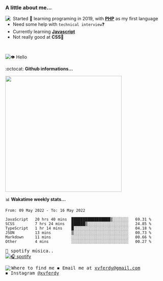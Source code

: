 ### A little about me...
<img src="https://cdn.betterttv.net/emote/584d92a1f52be01a7ee606a9/3x" align="left"/>

- Started 🎉 learning programing in 2019, with [**PHP**](https://www.php.net/) as my first language
- Need some help with `technical interview`❓
- Currently learning [**Javascript**](https://www.javascript.com/)
- Not really good at **CSS**💢
<br>

![👁️ Hello](https://visitor-badge.glitch.me/badge?page_id=xvferdy.xvferdy&left_color=DimGray&right_color=CornflowerBlue&left_text=Profile%20visit)

:octocat: **Github informations...**

<!--![Top Langs](https://github-readme-stats.vercel.app/api/top-langs/?username=xvferdy&layout=compact)-->
<img src="https://github-readme-stats.vercel.app/api/top-langs/?username=xvferdy&layout=compact" width="365px"/>

📊 **Wakatime weekly stats...**

<!--START_SECTION:waka-->

```text
From: 09 May 2022 - To: 16 May 2022

JavaScript   20 hrs 40 mins  █████████████████▒░░░░░░░   69.31 %
SCSS         7 hrs 24 mins   ██████▒░░░░░░░░░░░░░░░░░░   24.85 %
TypeScript   1 hr 14 mins    █░░░░░░░░░░░░░░░░░░░░░░░░   04.18 %
JSON         13 mins         ▒░░░░░░░░░░░░░░░░░░░░░░░░   00.73 %
Markdown     11 mins         ░░░░░░░░░░░░░░░░░░░░░░░░░   00.66 %
Other        4 mins          ░░░░░░░░░░░░░░░░░░░░░░░░░   00.27 %
```

<!--END_SECTION:waka-->

<!-- https://www.spotify.com/us/account/apps/ -->
<kbd>🎵 spotify música..</kbd> <br>
[![🎧 spotify](https://spotify-github-profile.vercel.app/api/view?uid=xvferdy&cover_image=true&theme=novatorem&bar_color=0080ff)](https://spotify-github-profile.vercel.app/api/view?uid=xvferdy&redirect=true)

<kbd> Where to find me 
<kbd>
  <img src="https://cdn.betterttv.net/emote/5d7d8931d2458468c1f44dc2/1x" align="left">
◾ Email me at [xvferdy@gmail.com](mailto:xvferdy@gmail.com) <br>
◾ Instagram [@xvferdy](https://www.instagram.com/xvferdy/) <br>
</kbd> 
</kbd> 
